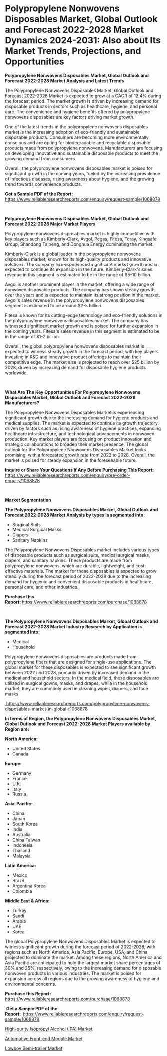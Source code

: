 <p><h1>Polypropylene Nonwovens Disposables Market, Global Outlook and Forecast 2022-2028 Market Dynamics 2024-2031: Also about Its Market Trends, Projections, and Opportunities</h1></p><p><strong>Polypropylene Nonwovens Disposables Market, Global Outlook and Forecast 2022-2028 Market Analysis and Latest Trends</strong></p>
<p><p>The Polypropylene Nonwovens Disposables Market, Global Outlook and Forecast 2022-2028 Market is expected to grow at a CAGR of 12.4% during the forecast period. The market growth is driven by increasing demand for disposable products in sectors such as healthcare, hygiene, and personal care. The convenience and hygiene benefits offered by polypropylene nonwovens disposables are key factors driving market growth.</p><p>One of the latest trends in the polypropylene nonwovens disposables market is the increasing adoption of eco-friendly and sustainable disposable products. Consumers are becoming more environmentally conscious and are opting for biodegradable and recyclable disposable products made from polypropylene nonwovens. Manufacturers are focusing on developing innovative and sustainable disposable products to meet the growing demand from consumers.</p><p>Overall, the polypropylene nonwovens disposables market is poised for significant growth in the coming years, fueled by the increasing prevalence of infectious diseases, rising awareness about hygiene, and the growing trend towards convenience products.</p></p>
<p><strong>Get a Sample PDF of the Report:&nbsp;</strong> <a href="https://www.reliableresearchreports.com/enquiry/request-sample/1068878">https://www.reliableresearchreports.com/enquiry/request-sample/1068878</a></p>
<p>&nbsp;</p>
<p><strong>Polypropylene Nonwovens Disposables Market, Global Outlook and Forecast 2022-2028 Major Market Players</strong></p>
<p><p>Polypropylene nonwovens disposables market is highly competitive with key players such as Kimberly-Clark, Avgol, Pegas, Fitesa, Toray, Kingsafe Group, Shandong Taipeng, and Donghua Energy dominating the market.</p><p>Kimberly-Clark is a global leader in the polypropylene nonwovens disposables market, known for its high-quality products and innovative solutions. The company has experienced significant market growth and is expected to continue its expansion in the future. Kimberly-Clark's sales revenue in this segment is estimated to be in the range of $5-10 billion.</p><p>Avgol is another prominent player in the market, offering a wide range of nonwoven disposable products. The company has shown steady growth over the years and is expected to maintain its strong position in the market. Avgol's sales revenue in the polypropylene nonwovens disposables segment is estimated to be around $2-5 billion.</p><p>Fitesa is known for its cutting-edge technology and eco-friendly solutions in the polypropylene nonwovens disposables market. The company has witnessed significant market growth and is poised for further expansion in the coming years. Fitesa's sales revenue in this segment is estimated to be in the range of $1-2 billion.</p><p>Overall, the global polypropylene nonwovens disposables market is expected to witness steady growth in the forecast period, with key players investing in R&D and innovative product offerings to maintain their competitive edge. The market size is projected to reach over $25 billion by 2028, driven by increasing demand for disposable hygiene products worldwide.</p></p>
<p>&nbsp;</p>
<p><strong>What Are The Key Opportunities For Polypropylene Nonwovens Disposables Market, Global Outlook and Forecast 2022-2028 Manufacturers?</strong></p>
<p><p>The Polypropylene Nonwovens Disposables Market is experiencing significant growth due to the increasing demand for hygiene products and medical supplies. The market is expected to continue its growth trajectory, driven by factors such as rising awareness of hygiene practices, expanding healthcare infrastructure, and technological advancements in nonwoven production. Key market players are focusing on product innovation and strategic collaborations to broaden their market presence. The global outlook for the Polypropylene Nonwovens Disposables Market looks promising, with a forecasted growth rate from 2022 to 2028. Overall, the market is poised for steady expansion in the foreseeable future.</p></p>
<p><strong>Inquire or Share Your Questions If Any Before Purchasing This Report:</strong> <a href="https://www.reliableresearchreports.com/enquiry/pre-order-enquiry/1068878">https://www.reliableresearchreports.com/enquiry/pre-order-enquiry/1068878</a></p>
<p>&nbsp;</p>
<p><strong>Market Segmentation</strong></p>
<p><strong>The Polypropylene Nonwovens Disposables Market, Global Outlook and Forecast 2022-2028 Market Analysis by types is segmented into:</strong></p>
<p><ul><li>Surgical Suits</li><li>Medical Surgical Masks</li><li>Diapers</li><li>Sanitary Napkins</li></ul></p>
<p><p>The Polypropylene Nonwovens Disposables market includes various types of disposable products such as surgical suits, medical surgical masks, diapers, and sanitary napkins. These products are made from polypropylene nonwovens, which are durable, lightweight, and cost-effective materials. The market for these disposables is expected to grow steadily during the forecast period of 2022-2028 due to the increasing demand for hygienic and convenient disposable products in healthcare, personal care, and other industries.</p></p>
<p><strong>Purchase this Report:&nbsp;</strong><a href="https://www.reliableresearchreports.com/purchase/1068878">https://www.reliableresearchreports.com/purchase/1068878</a></p>
<p>&nbsp;</p>
<p><strong>The Polypropylene Nonwovens Disposables Market, Global Outlook and Forecast 2022-2028 Market Industry Research by Application is segmented into:</strong></p>
<p><ul><li>Medical</li><li>Household</li></ul></p>
<p><p>Polypropylene nonwovens disposables are products made from polypropylene fibers that are designed for single-use applications. The global market for these disposables is expected to see significant growth between 2022 and 2028, primarily driven by increased demand in the medical and household sectors. In the medical field, these disposables are utilized in surgical gowns, masks, and drapes, while in the household market, they are commonly used in cleaning wipes, diapers, and face masks.</p></p>
<p><a href="https://www.reliableresearchreports.com/polypropylene-nonwovens-disposables-market-in-global-r1068878">&nbsp;https://www.reliableresearchreports.com/polypropylene-nonwovens-disposables-market-in-global-r1068878</a></p>
<p><strong>In terms of Region, the Polypropylene Nonwovens Disposables Market, Global Outlook and Forecast 2022-2028 Market Players available by Region are:</strong></p>
<p>
    <p> <strong> North America: </strong>
        <ul>
            <li>United States</li>
            <li>Canada</li>
        </ul>
        </p> 
    <p> <strong> Europe: </strong>
        <ul>
            <li>Germany</li>
            <li>France</li>
            <li>U.K.</li>
            <li>Italy</li>
            <li>Russia</li>
        </ul>
        </p> 
    <p> <strong> Asia-Pacific: </strong>
        <ul>
            <li>China</li>
            <li>Japan</li>
            <li>South Korea</li>
            <li>India</li>
            <li>Australia</li>
            <li>China Taiwan</li>
            <li>Indonesia</li>
            <li>Thailand</li>
            <li>Malaysia</li>
        </ul>
        </p> 
    <p> <strong> Latin America: </strong>
        <ul>
            <li>Mexico</li>
            <li>Brazil</li>
            <li>Argentina Korea</li>
            <li>Colombia</li>
        </ul>
        </p> 
    <p> <strong> Middle East & Africa: </strong>
        <ul>
            <li>Turkey</li>
            <li>Saudi</li>
            <li>Arabia</li>
            <li>UAE</li>
            <li>Korea</li>
        </ul>
    </p>
    </p>
<p><p>The global Polypropylene Nonwovens Disposables Market is expected to witness significant growth during the forecast period of 2022-2028, with regions such as North America, Asia Pacific, Europe, USA, and China projected to dominate the market. Among these regions, North America and Asia Pacific are anticipated to hold the largest market share percentages of 30% and 25%, respectively, owing to the increasing demand for disposable nonwoven products in various industries. The market is poised for expansion across all regions due to the growing awareness of hygiene and environmental concerns.</p></p>
<p><strong>Purchase this Report: </strong><a href="https://www.reliableresearchreports.com/purchase/1068878">https://www.reliableresearchreports.com/purchase/1068878</a></p>
<p>&nbsp;<strong>Get a Sample PDF of the Report:&nbsp;&nbsp;</strong><a href="https://www.reliableresearchreports.com/enquiry/request-sample/1068878">https://www.reliableresearchreports.com/enquiry/request-sample/1068878</a></p>
<p><strong></strong></p>
<p><p><a href="https://github.com/julyju69/Market-Research-Report-List-4/blob/main/high-purity-isopropyl-alcohol-ipa-market.md">High-purity Isopropyl Alcohol (IPA) Market</a></p><p><a href="https://github.com/nathandecarvalho/Market-Research-Report-List-4/blob/main/automotive-front-end-module-market.md">Automotive Front-end Module Market</a></p><p><a href="https://github.com/amapolalg/Market-Research-Report-List-1/blob/main/lowboy-semi-trailer-market.md">Lowboy Semi-trailer Market</a></p></p>